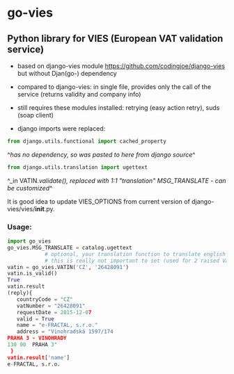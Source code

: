 # go-vies
## Python library for VIES (European VAT validation service)

- based on django-vies module https://github.com/codingjoe/django-vies but without Djan(go-) dependency
- compared to django-vies: in single file, provides only the call of the service (returns validity and company info)

- still requires these modules installed: retrying (easy action retry), suds (soap client)
- django imports were replaced:
```python
from django.utils.functional import cached_property
```
^_has no dependency, so was pasted to here from django source_^
```python
from django.utils.translation import ugettext
```
^_in VATIN._validate(), replaced with 1:1 "translation" MSG_TRANSLATE - can be customized_^

It is good idea to update VIES_OPTIONS from current version of django-vies/vies/__init__.py.

### Usage:
```python
import go_vies
go_vies.MSG_TRANSLATE = catalog.ugettext
            # optional, your translation function to translate english messages to current locale
            # this is really not important to set (used for 2 raised ValueError messages only)
vatin = go_vies.VATIN('CZ', '26428091')
vatin.is_valid()
True
vatin.result
(reply){
   countryCode = "CZ"
   vatNumber = "26428091"
   requestDate = 2015-12-07
   valid = True
   name = "e-FRACTAL, s.r.o."
   address = "Vinohradská 1597/174
PRAHA 3 - VINOHRADY
130 00  PRAHA 3"
 }
vatin.result['name']
e-FRACTAL, s.r.o.
```
